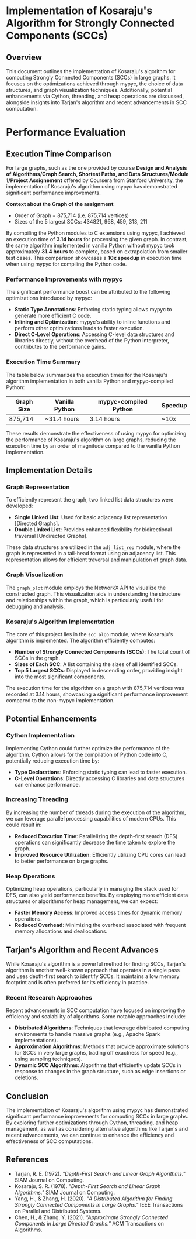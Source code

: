 # Implementation of Kosaraju's Algorithm for Strongly Connected Components (SCCs)

## Overview

This document outlines the implementation of Kosaraju's algorithm for computing Strongly Connected Components (SCCs) in large graphs. It focuses on the optimizations achieved through mypyc, the choice of data structures, and graph visualization techniques. Additionally, potential enhancements via Cython, threading, and heap operations are discussed, alongside insights into Tarjan's algorithm and recent advancements in SCC computation.

# Performance Evaluation

## Execution Time Comparison

For large graphs, such as the one provided by course **Design and Analysis of Algorithms/Graph Search, Shortest Paths, and Data Structures/Module 1/Project Assignement** offered by Coursera from Stanford University, the implementation of Kosaraju's algorithm using mypyc has demonstrated significant performance improvements.

**Context about the Graph of the assignment**:
- Order of Graph = 875,714 (i.e. 875,714 vertices) 
- Sizes of the 5 largest SCCs: 434821, 968, 459, 313, 211

By compiling the Python modules to C extensions using mypyc, I achieved an execution time of **3.14 hours** for processing the given graph. In contrast, the same algorithm implemented in vanilla Python without mypyc took approximately **31.4 hours** to complete, based on extrapolation from smaller test cases. This comparison showcases a **10x speedup** in execution time when using mypyc for compiling the Python code.

### Performance Improvements with mypyc

The significant performance boost can be attributed to the following optimizations introduced by mypyc:

- **Static Type Annotations**: Enforcing static typing allows mypyc to generate more efficient C code.
- **Inlining and Optimization**: mypyc's ability to inline functions and perform other optimizations leads to faster execution.
- **Direct C-Level Operations**: Accessing C-level data structures and libraries directly, without the overhead of the Python interpreter, contributes to the performance gains.

### Execution Time Summary

The table below summarizes the execution times for the Kosaraju's algorithm implementation in both vanilla Python and mypyc-compiled Python:

| Graph Size | Vanilla Python | mypyc-compiled Python | Speedup |
|------------|----------------|-----------------------|---------|
| 875,714    | ~31.4 hours    | 3.14 hours            | ~10x    |

These results demonstrate the effectiveness of using mypyc for optimizing the performance of Kosaraju's algorithm on large graphs, reducing the execution time by an order of magnitude compared to the vanilla Python implementation.

## Implementation Details

### Graph Representation

To efficiently represent the graph, two linked list data structures were developed:

- **Single Linked List**: Used for basic adjacency list representation [Directed Graphs].
- **Double Linked List**: Provides enhanced flexibility for bidirectional traversal [Undirected Graphs].

These data structures are utilized in the `adj_list_rep` module, where the graph is represented in a tail-head format using an adjacency list. This representation allows for efficient traversal and manipulation of graph data.

### Graph Visualization

The `graph_plot` module employs the NetworkX API to visualize the constructed graph. This visualization aids in understanding the structure and relationships within the graph, which is particularly useful for debugging and analysis.

### Kosaraju's Algorithm Implementation

The core of this project lies in the `scc_algo` module, where Kosaraju's algorithm is implemented. The algorithm efficiently computes:

- **Number of Strongly Connected Components (SCCs)**: The total count of SCCs in the graph.
- **Sizes of Each SCC**: A list containing the sizes of all identified SCCs.
- **Top 5 Largest SCCs**: Displayed in descending order, providing insight into the most significant components.

The execution time for the algorithm on a graph with 875,714 vertices was recorded at 3.14 hours, showcasing a significant performance improvement compared to the non-mypyc implementation.

## Potential Enhancements

### Cython Implementation

Implementing Cython could further optimize the performance of the algorithm. Cython allows for the compilation of Python code into C, potentially reducing execution time by:

- **Type Declarations**: Enforcing static typing can lead to faster execution.
- **C-Level Operations**: Directly accessing C libraries and data structures can enhance performance.

### Increasing Threading

By increasing the number of threads during the execution of the algorithm, we can leverage parallel processing capabilities of modern CPUs. This could result in:

- **Reduced Execution Time**: Parallelizing the depth-first search (DFS) operations can significantly decrease the time taken to explore the graph.
- **Improved Resource Utilization**: Efficiently utilizing CPU cores can lead to better performance on large graphs.

### Heap Operations

Optimizing heap operations, particularly in managing the stack used for DFS, can also yield performance benefits. By employing more efficient data structures or algorithms for heap management, we can expect:

- **Faster Memory Access**: Improved access times for dynamic memory operations.
- **Reduced Overhead**: Minimizing the overhead associated with frequent memory allocations and deallocations.

## Tarjan's Algorithm and Recent Advances

While Kosaraju's algorithm is a powerful method for finding SCCs, Tarjan's algorithm is another well-known approach that operates in a single pass and uses depth-first search to identify SCCs. It maintains a low memory footprint and is often preferred for its efficiency in practice.

### Recent Research Approaches

Recent advancements in SCC computation have focused on improving the efficiency and scalability of algorithms. Some notable approaches include:

- **Distributed Algorithms**: Techniques that leverage distributed computing environments to handle massive graphs (e.g., Apache Spark implementations).
- **Approximation Algorithms**: Methods that provide approximate solutions for SCCs in very large graphs, trading off exactness for speed (e.g., using sampling techniques).
- **Dynamic SCC Algorithms**: Algorithms that efficiently update SCCs in response to changes in the graph structure, such as edge insertions or deletions.

## Conclusion

The implementation of Kosaraju's algorithm using mypyc has demonstrated significant performance improvements for computing SCCs in large graphs. By exploring further optimizations through Cython, threading, and heap management, as well as considering alternative algorithms like Tarjan's and recent advancements, we can continue to enhance the efficiency and effectiveness of SCC computations.

## References

- Tarjan, R. E. (1972). *"Depth-First Search and Linear Graph Algorithms."* SIAM Journal on Computing.
- Kosaraju, S. R. (1978). *"Depth-First Search and Linear Graph Algorithms."* SIAM Journal on Computing.
- Yang, H., & Zhang, H. (2020). *"A Distributed Algorithm for Finding Strongly Connected Components in Large Graphs."* IEEE Transactions on Parallel and Distributed Systems.
- Chen, H., & Zhang, Y. (2021). *"Approximate Strongly Connected Components in Large Directed Graphs."* ACM Transactions on Algorithms.

